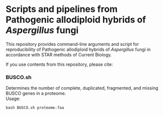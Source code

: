 # Scripts and pipelines from Pathogenic allodiploid hybrids of <i>Aspergillus</i> fungi

This repository provides command-line arguments and script for reproducibility of Pathogenic allodiploid hybrids of <i>Aspergillus</i> fungi in accordance with STAR methods of Current Biology.

If you use contents from this repository, please cite:


### BUSCO.sh
Determines the number of complete, duplicated, fragmented, and missing BUSCO genes in a proteome.<br />
Usage:
```
bash BUSCO.sh proteome.faa
```


